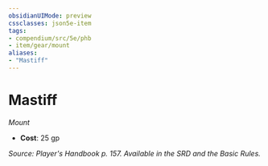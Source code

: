 ```yaml
---
obsidianUIMode: preview
cssclasses: json5e-item
tags:
- compendium/src/5e/phb
- item/gear/mount
aliases: 
- "Mastiff"
---
```

# Mastiff
*Mount*  

- **Cost**: 25 gp

*Source: Player's Handbook p. 157. Available in the SRD and the Basic Rules.*